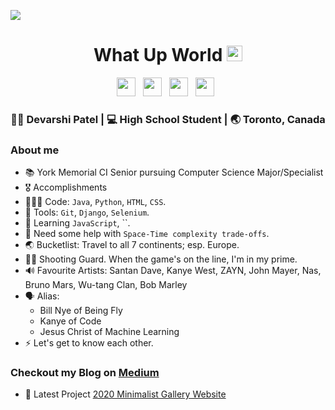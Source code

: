 ![](https://komarev.com/ghpvc/?username=devarshi-ap&label=Live+Page+Hits+Counter&color=blueviolet)
<div align="center">
  <h1> What Up World <img src="https://media.giphy.com/media/hvRJCLFzcasrR4ia7z/giphy.gif" width="25px"></h1>
</div>
 
<p align='center'> 
    <a href="https://www.linkedin.com/in/devarshi-patel-0223601b6/"><img height="30" src="https://raw.githubusercontent.com/trinwin/trinwin/master/icons/linkedin.png?raw=true"></a>&nbsp;&nbsp;
    <a href="https://cforsmart.medium.com"><img height="30" src="https://raw.githubusercontent.com/trinwin/trinwin/master/icons/medium.png?raw=true"></a>&nbsp;&nbsp;
    <a href="https://twitter.com/DevEast03"><img height="30" src="https://raw.githubusercontent.com/trinwin/trinwin/master/icons/twitter.png?raw=true"></a>&nbsp;&nbsp;
    <a href="https://www.instagram.com/dev.ap3/"><img height="30" src="https://raw.githubusercontent.com/trinwin/trinwin/master/icons/instagram.png?raw=true"></a>&nbsp;&nbsp;

<div align="center">
    <h3> 🙋🏽‍ Devarshi Patel | 💻 High School Student | 🌏 Toronto, Canada </h3> 
</div>

### About me 

- 📚 York Memorial CI Senior pursuing Computer Science Major/Specialist 
- 🎖 Accomplishments 
- 🧑🏽‍💻 Code: `Java`, `Python`, `HTML`, `CSS`.
- 📀 Tools: `Git`, `Django`, `Selenium`.
- 🌱 Learning `JavaScript`, ``. 
- 🤔 Need some help with `Space-Time complexity trade-offs`.
- 🌏 Bucketlist: Travel to all 7 continents; esp. Europe.
- ⛹🏽 Shooting Guard. When the game's on the line, I'm in my prime.
- 🔊 Favourite Artists: Santan Dave, Kanye West, ZAYN, John Mayer, Nas, Bruno Mars, Wu-tang Clan, Bob Marley
- 🗣 Alias:
  - Bill Nye of Being Fly
  - Kanye of Code
  - Jesus Christ of Machine Learning
- ⚡ Let's get to know each other.

### Checkout my Blog on [Medium](https://cforsmart.medium.com)

- 🔨 Latest Project <a href="">2020 Minimalist Gallery Website</a>

<div align="center">
